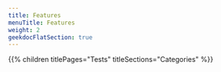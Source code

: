 ```yaml
---
title: Features
menuTitle: Features
weight: 2 
geekdocFlatSection: true
---
```


{{% children titlePages="Tests" titleSections="Categories" %}}
